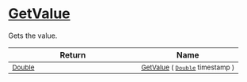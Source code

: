 # [GetValue](./CubicInterpolation-100663729.md)

Gets the value.

| Return | Name | 
| --- | --- | 
| <sub>[Double](https://docs.microsoft.com/en-us/dotnet/api/System.Double)</sub><img width=200/>| <sub>[GetValue](./CubicInterpolation-100663729.md) ( [`Double`](https://docs.microsoft.com/en-us/dotnet/api/System.Double) timestamp )</sub>| <br>



